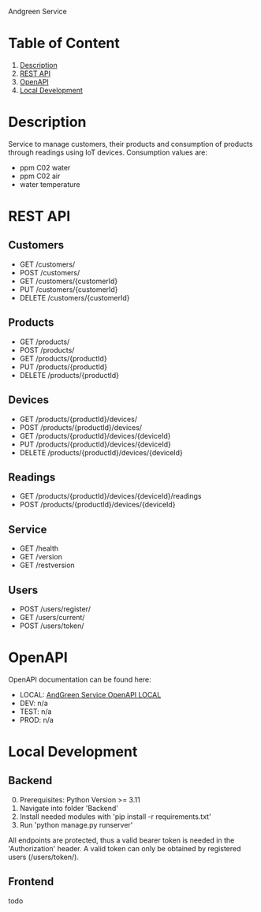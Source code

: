 Andgreen Service

# Table of Content

1. [ Description ](#description)
2. [ REST API ](#rest-api)
3. [ OpenAPI ](#openapi)
4. [ Local Development ](#local-development)

# Description

Service to manage customers, their products and consumption of products through readings using IoT devices. Consumption values are:

- ppm C02 water
- ppm C02 air
- water temperature

# REST API

## Customers

- GET /customers/
- POST /customers/
- GET /customers/{customerId}
- PUT /customers/{customerId}
- DELETE /customers/{customerId}

## Products

- GET /products/
- POST /products/
- GET /products/{productId}
- PUT /products/{productId}
- DELETE /products/{productId}

## Devices

- GET /products/{productId}/devices/
- POST /products/{productId}/devices/
- GET /products/{productId}/devices/{deviceId}
- PUT /products/{productId}/devices/{deviceId}
- DELETE /products/{productId}/devices/{deviceId}

## Readings

- GET /products/{productId}/devices/{deviceId}/readings
- POST /products/{productId}/devices/{deviceId}

## Service

- GET /health
- GET /version
- GET /restversion

## Users

- POST /users/register/
- GET /users/current/
- POST /users/token/

# OpenAPI

OpenAPI documentation can be found here:

- LOCAL: [ AndGreen Service OpenAPI LOCAL ](http://localhost:8000/api/schema/swagger-ui/#/)
- DEV: n/a
- TEST: n/a
- PROD: n/a

# Local Development

## Backend

0. Prerequisites: Python Version >= 3.11
1. Navigate into folder 'Backend'
2. Install needed modules with 'pip install -r requirements.txt'
3. Run 'python manage.py runserver'

All endpoints are protected, thus a valid bearer token is needed in the 'Authorization' header.
A valid token can only be obtained by registered users (/users/token/).

## Frontend

todo

